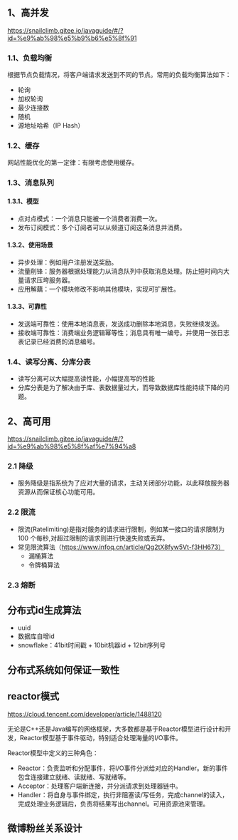 ## 1、高并发

https://snailclimb.gitee.io/javaguide/#/?id=%e9%ab%98%e5%b9%b6%e5%8f%91

### 1.1、负载均衡
根据节点负载情况，将客户端请求发送到不同的节点。常用的负载均衡算法如下：
- 轮询
- 加权轮询
- 最少连接数
- 随机
- 源地址哈希（IP Hash）

### 1.2、缓存
网站性能优化的第一定律：有限考虑使用缓存。

### 1.3、消息队列

#### 1.3.1、模型
- 点对点模式：一个消息只能被一个消费者消费一次。
- 发布订阅模式：多个订阅者可以从频道订阅这条消息并消费。

#### 1.3.2、使用场景
- 异步处理：例如用户注册发送奖励。
- 流量削锋：服务器根据处理能力从消息队列中获取消息处理。防止短时间内大量请求压垮服务器。
- 应用解藕：一个模块修改不影响其他模块，实现可扩展性。

#### 1.3.3、可靠性
- 发送端可靠性：使用本地消息表，发送成功删除本地消息，失败继续发送。
- 接收端可靠性：消费端业务逻辑幂等性；消息具有唯一编号。并使用一张日志表记录已经消费的消息编号。

### 1.4、读写分离、分库分表
- 读写分离可以大幅提高读性能，小幅提高写的性能
- 分库分表是为了解决由于库、表数据量过大，而导致数据库性能持续下降的问题。

## 2、高可用

https://snailclimb.gitee.io/javaguide/#/?id=%e9%ab%98%e5%8f%af%e7%94%a8

### 2.1 降级
- 服务降级是指系统为了应对大量的请求，主动关闭部分功能，以此释放服务器资源从而保证核心功能可用。


### 2.2 限流
- 限流(Ratelimiting)是指对服务的请求进行限制，例如某一接口的请求限制为 100 个每秒,对超过限制的请求则进行快速失败或丢弃。
- 常见限流算法（https://www.infoq.cn/article/Qg2tX8fyw5Vt-f3HH673）
    - 漏桶算法
    - 令牌桶算法

### 2.3 熔断

## 分布式id生成算法
- uuid
- 数据库自增id
- snowflake：41bit时间戳 + 10bit机器id + 12bit序列号

## 分布式系统如何保证一致性

## reactor模式
https://cloud.tencent.com/developer/article/1488120

无论是C++还是Java编写的网络框架，大多数都是基于Reactor模型进行设计和开发，Reactor模型基于事件驱动，特别适合处理海量的I/O事件。

Reactor模型中定义的三种角色：
- Reactor：负责监听和分配事件，将I/O事件分派给对应的Handler。新的事件包含连接建立就绪、读就绪、写就绪等。
- Acceptor：处理客户端新连接，并分派请求到处理器链中。
- Handler：将自身与事件绑定，执行非阻塞读/写任务，完成channel的读入，完成处理业务逻辑后，负责将结果写出channel。可用资源池来管理。

## 微博粉丝关系设计
